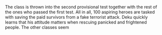 The class is thrown into the second provisional test together with the rest of the ones who passed the first test. All in all, 100 aspiring heroes are tasked with saving the paid survivors from a fake terrorist attack. Deku quickly learns that his attitude matters when rescuing panicked and frightened people. The other classes seem